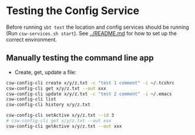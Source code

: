Testing the Config Service
==========================

Before running `sbt test` the location and config services should be running (Run `csw-services.sh start`).
See [../README.md](../README.md) for how to set up the correct environment.

Manually testing the command line app
-------------------------------------

* Create, get, update a file:

```bash
csw-config-cli create x/y/z.txt -c "test 1 comment" -i ~/.tcshrc
csw-config-cli get x/y/z.txt --out xxx
csw-config-cli update x/y/z.txt -c "test 2 comment" -i ~/.emacs
csw-config-cli list
csw-config-cli history x/y/z.txt

csw-config-cli setActive x/y/z.txt --id 3
# csw-config-cli get x/y/z.txt --out xxx
csw-config-cli getActive x/y/z.txt --out xxx
```
